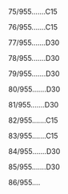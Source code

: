 75/955.......C15 


76/955.......C15 


77/955.......D30 


78/955.......D30 


79/955.......D30 


80/955.......D30 


81/955.......D30 


82/955.......C15 


83/955.......C15 


84/955.......D30 


85/955.......D30 


86/955.... 

